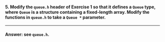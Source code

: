 #### 5. Modify the `queue.h` header of Exercise 1 so that it defines a `Queue` type, where `Queue` is a structure containing a fixed-length array. Modify the functions in `queue.h` to take a `Queue *` parameter.

---

#### Answer: see `queue.h`.
